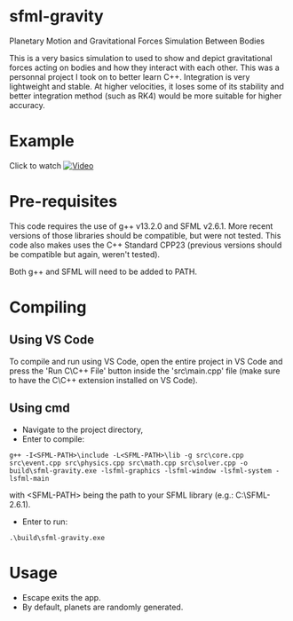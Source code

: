 # sfml-gravity
Planetary Motion and Gravitational Forces Simulation Between Bodies

This is a very basics simulation to used to show and depict gravitational forces acting on bodies and how they interact with each other. This was a personnal project I took on to better learn C++. Integration is very lightweight and stable. At higher velocities, it loses some of its stability and better integration method (such as RK4) would be more suitable for higher accuracy.

# Example #
Click to watch
[![Video](https://img.youtube.com/vi/gFZx-7YeL3Q/maxresdefault.jpg)](https://youtu.be/gFZx-7YeL3Q)

# Pre-requisites 
This code requires the use of g++ v13.2.0 and SFML v2.6.1. More recent versions of those libraries should be compatible, but were not tested. This code also makes uses the C++ Standard CPP23 (previous versions should be compatible but again, weren't tested).

Both g++ and SFML will need to be added to PATH.

# Compiling #
## Using VS Code ##
To compile and run using VS Code, open the entire project in VS Code and press the 'Run C\C++ File' button inside the 'src\main.cpp' file (make sure to have the C\C++ extension installed on VS Code).

## Using cmd ##
* Navigate to the project directory,
* Enter to compile: 
```
g++ -I<SFML-PATH>\include -L<SFML-PATH>\lib -g src\core.cpp src\event.cpp src\physics.cpp src\math.cpp src\solver.cpp -o build\sfml-gravity.exe -lsfml-graphics -lsfml-window -lsfml-system -lsfml-main
```
with \<SFML-PATH> being the path to your SFML library (e.g.: C:\SFML-2.6.1).
* Enter to run:
```
.\build\sfml-gravity.exe
```

# Usage #
* Escape exits the app.
* By default, planets are randomly generated.
